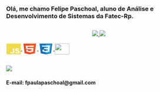  ### Olá, me chamo Felipe Paschoal, aluno de Análise e Desenvolvimento de Sistemas da Fatec-Rp. 
##

<div align="center">
  <a href="https://github.com/FPPaschoal">
  <img height="160em" src="https://github-readme-stats.vercel.app/api?username=FPPaschoal&show_icons=true&theme=algolia&include_all_commits=true&count_private=true"/>
  <img height="160em" src="https://github-readme-stats.vercel.app/api/top-langs/?username=FPPaschoal&layout=compact&langs_count=7&theme=algolia"/>
</div>
 <div style="display: inline_block"><br>
  <img align="center" height="30" width="40" src="https://raw.githubusercontent.com/devicons/devicon/master/icons/javascript/javascript-plain.svg">
  <img align="center" height="30" width="40" src="https://raw.githubusercontent.com/devicons/devicon/master/icons/html5/html5-original.svg">
  <img align="center" height="30" width="40" src="https://raw.githubusercontent.com/devicons/devicon/master/icons/css3/css3-original.svg">
  <img align="center" height="30" width="40" src="https://cdn.jsdelivr.net/gh/devicons/devicon/icons/cplusplus/cplusplus-original.svg" />
          
</div>

##

<div> 
  <a href="https://www.linkedin.com/in/fppaschoal/" target="_blank"><img src="https://img.shields.io/badge/-LinkedIn-%230077B5?style=for-the-badge&logo=linkedin&logoColor=white" target="_blank"></a> 
  <h4>E-mail: fpaulapaschoal@gmail.com</h4>
 
<!-- ![Snake animation](https://github.com/FPPaschoal/FPPaschoal/blob/output/github-contribution-grid-snake.svg) -->
 
</div>
